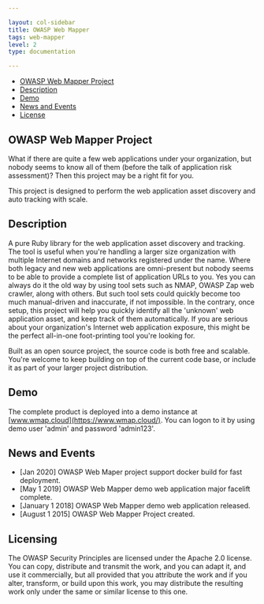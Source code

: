 ```yaml
---

layout: col-sidebar
title: OWASP Web Mapper
tags: web-mapper
level: 2
type: documentation

---
```


- [OWASP Web Mapper Project](#owasp-web-mapper-project)
- [Description](#description)
- [Demo](#demo)
- [News and Events](#news-and-events)
- [License](#license)


## OWASP Web Mapper Project
What if there are quite a few web applications under your organization, but nobody seems to know all of them (before the talk of application risk assessment)? Then this project may be a right fit for you.

This project is designed to perform the web application asset discovery and auto tracking with scale.

## Description
A pure Ruby library for the web application asset discovery and tracking. The tool is useful when you're handling a larger size organization with multiple Internet domains and networks registered under the name. Where both legacy and new web applications are omni-present but nobody seems to be able to provide a complete list of application URLs to you. Yes you can always do it the old way by using tool sets such as NMAP, OWASP Zap web crawler, along with others. But such tool sets could quickly become too much manual-driven and inaccurate, if not impossible. In the contrary, once setup, this project will help you quickly identify all the 'unknown' web application asset, and keep track of them automatically. If you are serious about your organization's Internet web application exposure, this might be the perfect all-in-one foot-printing tool you're looking for.

Built as an open source project, the source code is both free and scalable. You're welcome to keep building on top of the current code base, or include it as part of your larger project distribution.

## Demo
The complete product is deployed into a demo instance at [www.wmap.cloud](https://www.wmap.cloud/). You can logon to it by using demo user 'admin' and password 'admin123'.

## News and Events
- [Jan 2020] OWASP Web Maper project support docker build for fast deployment.
- [May 1 2019] OWASP Web Mapper demo web application major facelift complete.
- [January 1 2018] OWASP Web Mapper demo web application released.
- [August 1 2015] OWASP Web Mapper Project created.

## Licensing
The OWASP Security Principles are licensed under the Apache 2.0 license. You can copy, distribute and transmit the work, and you can adapt it, and use it commercially, but all provided that you attribute the work and if you alter, transform, or build upon this work, you may distribute the resulting work only under the same or similar license to this one.

